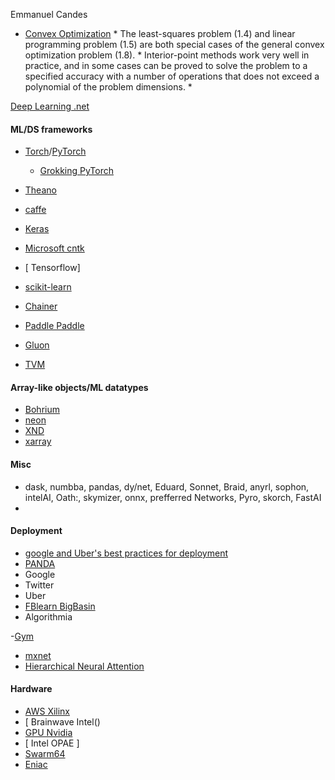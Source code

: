 Emmanuel Candes
+ [Convex Optimization](http://techbus.safaribooksonline.com/book/math/9781107385924/firstchapter)
      * The least-squares problem (1.4) and linear programming problem (1.5) are both special cases of the general convex optimization problem (1.8).
      * Interior-point methods work very well in practice, and in some cases can be proved to solve the problem to a specified accuracy with a number of operations that does not exceed a polynomial of the problem dimensions. 
      * 


[ Deep Learning .net ](http://deeplearning.net/reading-list/)

#### ML/DS frameworks

- [Torch](http://torch.ch)/[PyTorch](https://pytorch.org)
  * [Grokking PyTorch](https://github.com/Kaixhin/grokking-pytorch)
- [Theano](https://github.com/Theano/)
- [caffe ](http://caffe.berkeleyvision.org)
- [ Keras](http://keras.io)
- [ Microsoft cntk](https://docs.microsoft.com/en-us/cognitive-toolkit/)

- [ Tensorflow]
- [scikit-learn](http://scikit-learn.org/)
- [ Chainer ](https://chainer.org)
- [ Paddle Paddle ](http://paddlepaddle.org)
- [ Gluon ](https://github.com/gluon-api/gluon-api/)
- [ TVM ](https://tvm.ai)

#### Array-like objects/ML datatypes
- [Bohrium]()
- [neon]()
- [XND]()
- [xarray]()

#### Misc 
- dask, numbba, pandas, dy/net, Eduard, Sonnet, Braid, anyrl, sophon, intelAI, Oath:, skymizer, onnx, prefferred Networks, Pyro, skorch, FastAI
- 

#### Deployment
- [google and Uber's best practices for deployment](https://medium.com/intuitionmachine/google-and-ubers-best-practices-for-deep-learning-58488a8899b6)
- [PANDA](https://arxiv.org/abs/1804.09997v1)
- Google
- Twitter
- Uber
- [FBlearn BigBasin](https://code.fb.com/data-center-engineering/introducing-big-basin-our-next-generation-ai-hardware/)
- Algorithmia

-[Gym](https://gym.openai.com)
- [mxnet]([mxnet](https://mxnet.apache.org)
)
- [ Hierarchical Neural Attention](https://towardsdatascience.com/the-fall-of-rnn-lstm-2d1594c74ce0)


#### Hardware
- [ AWS Xilinx ]()
- [ Brainwave Intel()
- [ GPU Nvidia]()
- [ Intel OPAE ]
- [ Swarm64 ]()
- [ Eniac ]()